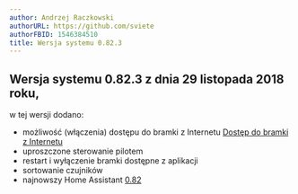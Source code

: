 ```yaml
---
author: Andrzej Raczkowski
authorURL: https://github.com/sviete
authorFBID: 1546384510
title: Wersja systemu 0.82.3  
---
```


## Wersja systemu 0.82.3  z dnia 29 listopada 2018 roku,

w tej wersji dodano:
- możliwość (włączenia) dostępu do bramki z Internetu [Dostęp do bramki z Internetu](/docs/en/ais_bramka_remote_serveo)
- uproszczone sterowanie pilotem
- restart i wyłączenie bramki dostępne z aplikacji
- sortowanie czujników
- najnowszy Home Assistant <a href="https://www.home-assistant.io/blog/2018/11/09/release-82/" target="_blank">0.82</a>
